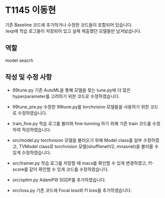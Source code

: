 # T1145 이동현
기존 Baseline 코드에 추가하거나 수정한 코드들이 포함되어 있습니다.   
/exp에 학습 로그들이 저장되어 있고 실제 제출했던 모델들만 남겨놨습니다. 
## 역할
model seacrh

## 작성 및 수정 사항
- 99tune.py
기존 AutoML을 통해 모델을 찾는 tune.py에 더 많은 hyperparameter를 고려하기 위한 코드로 수정하였습니다.

- 99tune_pre.py
수정한 99tune.py를 torchvision 모델들을 사용하기 위한 코드로 수정하였습니다.

- train_fine.py
학습 로그를 불러와 fine-tunning 하기 위해 기존 train 코드를 수정하여 작성하였습니다.

- src/model.py
torchvision 모델을 불러오기 위해 Model class를 일부 수정하였고, TVModel class로 torchvision 모델(shufflenetV2, mnasnet)을 불러올 수 있게 수정하였습니다.

- src/trainer.py
학습 로그를 저장할 때 macs를 확인할 수 있게 변경하였고, f1-score를 같이 확인할 수 있게 코드를 수정하였습니다.

- src/optim.py
AdamP와 SGDP를 추가하였습니다.

- src/loss.py
기존 코드에 Focal loss와 f1 loss를 추가하였습니다.
